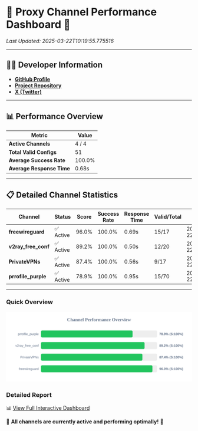 # 🌟 Proxy Channel Performance Dashboard 🌟

_Last Updated: 2025-03-22T10:19:55.775516_

---

## 👩‍💻 Developer Information

- **[GitHub Profile](https://github.com/4n0nymou3)**  
- **[Project Repository](https://github.com/4n0nymou3/multi-proxy-config-fetcher)**  
- **[X (Twitter)](https://x.com/4n0nymou3)**  

---

## 📊 Performance Overview

| Metric                | Value       |
|-----------------------|-------------|
| **Active Channels**   | 4 / 4       |
| **Total Valid Configs** | 51          |
| **Average Success Rate** | 100.0%      |
| **Average Response Time** | 0.68s       |

---

## 📋 Detailed Channel Statistics

| Channel          | Status     | Score  | Success Rate | Response Time | Valid/Total | Last Success               |
|------------------|------------|--------|--------------|---------------|-------------|----------------------------|
| **freewireguard**  | ✅ Active  | 96.0%  | 100.0% | 0.69s         | 15/17       | 2025-03-22T10:19:55.773994 |
| **v2ray_free_conf**  | ✅ Active  | 89.2%  | 100.0% | 0.50s         | 12/20       | 2025-03-22T10:19:54.465880 |
| **PrivateVPNs**  | ✅ Active  | 87.4%  | 100.0% | 0.56s         | 9/17       | 2025-03-22T10:19:55.062316 |
| **prrofile_purple**  | ✅ Active  | 78.9%  | 100.0% | 0.95s         | 15/70       | 2025-03-22T10:19:53.934283 |

---

### Quick Overview
<div align="center">
  <a href="https://raw.githubusercontent.com/nullluser/NullRepo/refs/heads/main/assets/channel_stats_chart.svg">
    <img src="https://raw.githubusercontent.com/nullluser/NullRepo/refs/heads/main/assets/channel_stats_chart.svg" alt="Source Performance Statistics" width="800">
  </a>
</div>

### Detailed Report
📊 [View Full Interactive Dashboard](https://htmlpreview.github.io/?https://github.com/nullluser/NullRepo/blob/main/assets/performance_report.html)

🎉 **All channels are currently active and performing optimally!** 🎉
